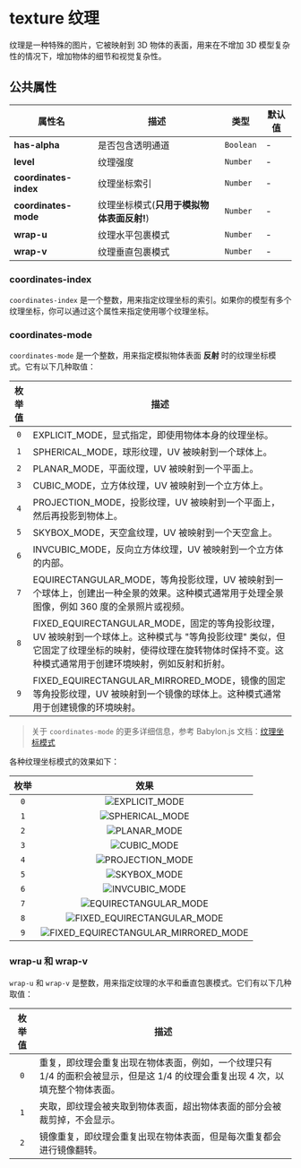 # texture 纹理

纹理是一种特殊的图片，它被映射到 3D 物体的表面，用来在不增加 3D 模型复杂性的情况下，增加物体的细节和视觉复杂性。

## 公共属性

| 属性名                | 描述                                      | 类型      | 默认值 |
| --------------------- | ----------------------------------------- | --------- | ------ |
| **has-alpha**         | 是否包含透明通道                          | `Boolean` | -      |
| **level**             | 纹理强度                                  | `Number`  | -      |
| **coordinates-index** | 纹理坐标索引                              | `Number`  | -      |
| **coordinates-mode**  | 纹理坐标模式(**只用于模拟物体表面反射!**) | `Number`  | -      |
| **wrap-u**            | 纹理水平包裹模式                          | `Number`  | -      |
| **wrap-v**            | 纹理垂直包裹模式                          | `Number`  | -      |

### coordinates-index

`coordinates-index` 是一个整数，用来指定纹理坐标的索引。如果你的模型有多个纹理坐标，你可以通过这个属性来指定使用哪个纹理坐标。

### coordinates-mode

`coordinates-mode` 是一个整数，用来指定模拟物体表面 **反射** 时的纹理坐标模式。它有以下几种取值：

| 枚举值 | 描述                                                                                                                                                                                                          |
| :----: | ------------------------------------------------------------------------------------------------------------------------------------------------------------------------------------------------------------- |
|  `0`   | EXPLICIT_MODE，显式指定，即使用物体本身的纹理坐标。                                                                                                                                                           |
|  `1`   | SPHERICAL_MODE，球形纹理，UV 被映射到一个球体上。                                                                                                                                                             |
|  `2`   | PLANAR_MODE，平面纹理，UV 被映射到一个平面上。                                                                                                                                                                |
|  `3`   | CUBIC_MODE，立方体纹理，UV 被映射到一个立方体上。                                                                                                                                                             |
|  `4`   | PROJECTION_MODE，投影纹理，UV 被映射到一个平面上，然后再投影到物体上。                                                                                                                                        |
|  `5`   | SKYBOX_MODE，天空盒纹理，UV 被映射到一个天空盒上。                                                                                                                                                            |
|  `6`   | INVCUBIC_MODE，反向立方体纹理，UV 被映射到一个立方体的内部。                                                                                                                                                  |
|  `7`   | EQUIRECTANGULAR_MODE，等角投影纹理，UV 被映射到一个球体上，创建出一种全景的效果。这种模式通常用于处理全景图像，例如 360 度的全景照片或视频。                                                                  |
|  `8`   | FIXED_EQUIRECTANGULAR_MODE，固定的等角投影纹理，UV 被映射到一个球体上。这种模式与 "等角投影纹理" 类似，但它固定了纹理坐标的映射，使得纹理在旋转物体时保持不变。这种模式通常用于创建环境映射，例如反射和折射。 |
|  `9`   | FIXED_EQUIRECTANGULAR_MIRRORED_MODE，镜像的固定等角投影纹理，UV 被映射到一个镜像的球体上。这种模式通常用于创建镜像的环境映射。                                                                                |

> 关于 `coordinates-mode` 的更多详细信息，参考 Babylon.js 文档：[纹理坐标模式](https://doc.babylonjs.com/features/featuresDeepDive/materials/using/reflectionTexture#coordinate-modes)

各种纹理坐标模式的效果如下：

| 枚举 |                                 效果                                  |
| :--: | :-------------------------------------------------------------------: |
| `0`  |            ![EXPLICIT_MODE](./coordinates-mode-0.snap.png)            |
| `1`  |           ![SPHERICAL_MODE](./coordinates-mode-1.snap.png)            |
| `2`  |             ![PLANAR_MODE](./coordinates-mode-2.snap.png)             |
| `3`  |             ![CUBIC_MODE](./coordinates-mode-3.snap.png)              |
| `4`  |           ![PROJECTION_MODE](./coordinates-mode-4.snap.png)           |
| `5`  |             ![SKYBOX_MODE](./coordinates-mode-5.snap.png)             |
| `6`  |            ![INVCUBIC_MODE](./coordinates-mode-6.snap.png)            |
| `7`  |        ![EQUIRECTANGULAR_MODE](./coordinates-mode-7.snap.png)         |
| `8`  |     ![FIXED_EQUIRECTANGULAR_MODE](./coordinates-mode-8.snap.png)      |
| `9`  | ![FIXED_EQUIRECTANGULAR_MIRRORED_MODE](./coordinates-mode-9.snap.png) |

### wrap-u 和 wrap-v

`wrap-u` 和 `wrap-v` 是整数，用来指定纹理的水平和垂直包裹模式。它们有以下几种取值：

| 枚举值 | 描述                                                                                                                            |
| :----: | ------------------------------------------------------------------------------------------------------------------------------- |
|  `0`   | 重复，即纹理会重复出现在物体表面，例如，一个纹理只有 1/4 的面积会被显示，但是这 1/4 的纹理会重复出现 4 次，以填充整个物体表面。 |
|  `1`   | 夹取，即纹理会被夹取到物体表面，超出物体表面的部分会被裁剪掉，不会显示。                                                        |
|  `2`   | 镜像重复，即纹理会重复出现在物体表面，但是每次重复都会进行镜像翻转。                                                            |
